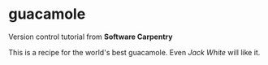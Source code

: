 # guacamole

Version control tutorial from **Software Carpentry**

This is a recipe for the world's best guacamole. Even *Jack White* will like it.
